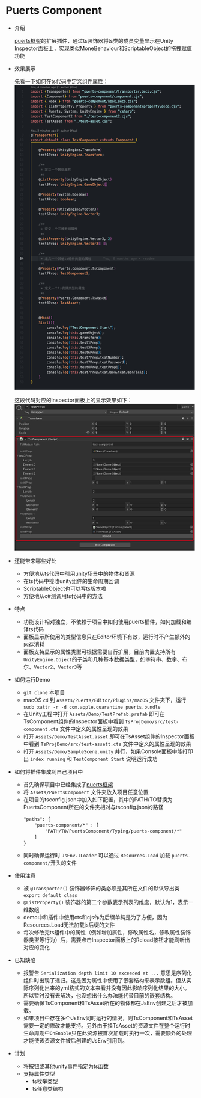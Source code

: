 # Puerts Component

* 介绍

    [puerts框架](https://github.com/Tencent/puerts)的扩展插件，通过ts装饰器将ts类的成员变量显示在Unity Inspector面板上，实现类似MoneBehaviour和ScriptableObject的拖拽赋值功能

* 效果展示
    
    先看一下如何在ts代码中定义组件属性：
    ![效果展示-代码](./img/效果展示-代码.png)

    这段代码对应的inspector面板上的显示效果如下：
    ![效果展示-面板](./img/效果展示-面板.jpg)
    
* 还能带来哪些好处
    * 方便地从ts代码中引用unity场景中的物体和资源
    * 在ts代码中接收unity组件的生命周期回调
    * ScriptableObject也可以写ts版本啦
    * 方便地从c#测调用ts代码中的方法

* 特点
    * 功能设计相对独立，不依赖于项目中如何使用puerts插件，如何加载和编译ts代码
    * 面板显示所使用的类型信息只在Editor环境下有效，运行时不产生额外的内存消耗
    * 面板支持显示的属性类型可根据需要自行扩展，目前内置支持所有`UnityEngine.Object`的子类和几种基本数据类型，如字符串、数字、布尔、`Vector2`、`Vector3`等

* 如何运行Demo
    * `git clone` 本项目
    * macOS `cd` 到 `Assets/Puerts/Editor/Plugins/macOS` 文件夹下，运行 `sudo xattr -r -d com.apple.quarantine puerts.bundle`
    * 在Unity工程中打开 `Assets/Demo/TestPrefab.prefab` 即可在TsComponent组件的Inspector面板中看到 `TsProjDemo/src/test-component.cts` 文件中定义的属性呈现的效果
    * 打开 `Assets/Demo/TestAsset.asset` 即可在TsAsset组件的Inspector面板中看到 `TsProjDemo/src/test-assett.cts` 文件中定义的属性呈现的效果
    * 打开 `Assets/Demo/SampleScene.unity` 并行，如果Console面板中能打印出 `index running` 和 `TestComponent Start` 说明运行成功

* 如何将插件集成到自己项目中
    * 首先确保项目中已经集成了[puerts框架](https://github.com/Tencent/puerts)
    * 将 `Assets/PuertsComponent` 文件夹放入项目任意位置
    * 在项目的tsconfig.json中加入如下配置，其中的PATH/TO替换为PuertsComponent所在的文件夹相对与tsconfig.json的路径
        ```
        "paths": {
            "puerts-component/*" : [
                "PATH/TO/PuertsComponent/Typing/puerts-component/*"
            ]
        }
        ```
    * 同时确保运行时 `JsEnv.ILoader` 可以通过 `Resources.Load` 加载 `puerts-component/`开头的文件

* 使用注意
    * 被 `@Transporter()` 装饰器修饰的类必须是其所在文件的默认导出类 `export default class`
    * `@ListProperty()` 装饰器的第二个参数表示列表的维度，默认为1，表示一维数组
    * demo中和插件中使用cts和cjs作为后缀单纯是为了方便，因为Resources.Load无法加载js后缀的文件
    * 每次修改完ts组件中的属性（例如增加属性，修改属性名，修改属性装饰器类型等行为）后，需要点击Inspector面板上的Reload按钮才能刷新出对应的变化

* 已知缺陷
    * 报警告 `Serialization depth limit 10 exceeded at ...` 意思是序列化组件时出现了递归。这是因为属性中使用了嵌套结构来表示数组。但从实际序列化出来的yml格式的文本来看并没有因此影响序列化结果的大小。所以暂时没有去解决，也没想出什么办法能代替目前的嵌套结构。
    * 需要确保TsComponent和TsAsset所在的物体都在JsEnv创建之后才被加载。
    * 如果项目中存在多个JsEnv同时运行的情况，则TsComponent和TsAsset需要一定的修改才能支持。另外由于挂TsAsset的资源文件在整个运行时生命周期中`OnEnable`只在此资源被首次加载时执行一次，需要额外的处理才能使该资源文件被后创建的JsEnv引用到。

* 计划
    * 将按钮或其他unity事件指定为ts函数
    * 支持属性类型
        * ts枚举类型
        * ts任意类结构